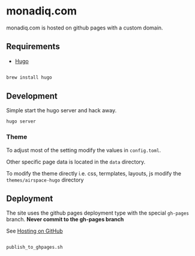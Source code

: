 # monadiq.com

monadiq.com is hosted on github pages with a custom domain.

## Requirements

* [Hugo](https://gohugo.io/getting-started/installing/)

```sh

brew install hugo

```

## Development

Simple start the hugo server and hack away.

```sh
hugo server

```

### Theme 
To adjust most of the setting modify the values in `config.toml`.

Other specific page data is located in the `data` directory.

To modify the theme directly i.e. css, termplates, layouts, js modify the `themes/airspace-hugo` directory

## Deployment

The site uses the github pages deployment type with the special `gh-pages` branch. **Never commit to the gh-pages branch**

See [Hosting on GitHub](https://gohugo.io/hosting-and-deployment/hosting-on-github/)

```sh

publish_to_ghpages.sh

```